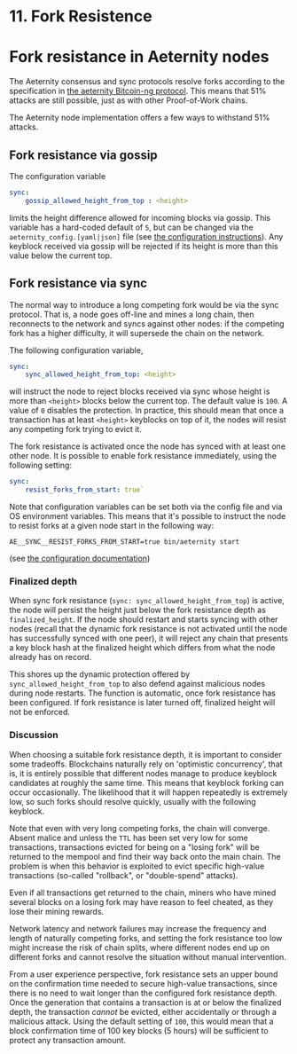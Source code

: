 # 11. Fork Resistence

# Fork resistance in Aeternity nodes

The Aeternity consensus and sync protocols resolve forks according to the specification
in [the aeternity Bitcoin-ng protocol](https://github.com/aeternity/protocol/blob/master/consensus/bitcoin-ng.md). This means that 51% attacks are still possible, just as with other Proof-of-Work chains.

The Aeternity node implementation offers a few ways to withstand 51% attacks.

## Fork resistance via gossip

The configuration variable

```yaml
sync:
    gossip_allowed_height_from_top : <height>
```
limits the height difference allowed for incoming blocks via gossip. This variable has a
hard-coded default of `5`, but can be changed via the `aeternity_config.[yaml|json]`
file (see [the configuration instructions](configuration.md)).
Any keyblock received via gossip will be rejected if its height is more than this
value below the current top.

## Fork resistance via sync

The normal way to introduce a long competing fork would be via the sync protocol. That is,
a node goes off-line and mines a long chain, then reconnects to the network and syncs
against other nodes: if the competing fork has a higher difficulty, it will supersede the
chain on the network.

The following configuration variable,

```yaml
sync:
    sync_allowed_height_from_top: <height>
```
will instruct the node to reject blocks received via sync whose height is more than `<height>`
blocks below the current top. The default value is `100`. A value of `0` disables the
protection. In practice, this should mean that once a transaction has at least `<height>`
keyblocks on top of it, the nodes will resist any competing fork trying to evict it.

The fork resistance is activated once the node has synced with at least one other node.
It is possible to enable fork resistance immediately, using the following setting:

```yaml
sync:
    resist_forks_from_start: true`
```

Note that configuration variables can be set both via the config file and via OS
environment variables. This means that it's possible to instruct the node to resist
forks at a given node start in the following way:

```
AE__SYNC__RESIST_FORKS_FROM_START=true bin/aeternity start
```
(see [the configuration documentation](configuration.md#configuration-from-the-command-line-or-scripts))

### Finalized depth

When sync fork resistance (`sync: sync_allowed_height_from_top`) is active, the node
will persist the height just below the fork resistance depth as `finalized_height`.
If the node should restart and starts syncing with other nodes (recall that the dynamic
fork resistance is not activated until the node has successfully synced with one peer),
it will reject any chain that presents a key block hash at the finalized height which 
differs from what the node already has on record.

This shores up the dynamic protection offered by `sync_allowed_height_from_top` to also defend
against malicious nodes during node restarts. The function is automatic, once fork resistance
has been configured. If fork resistance is later turned off, finalized height will not be
enforced.

### Discussion

When choosing a suitable fork resistance depth, it is important to consider some tradeoffs.
Blockchains naturally rely on 'optimistic concurrency', that is, it is entirely possible
that different nodes manage to produce keyblock candidates at roughly the same time.
This means that keyblock forking can occur occasionally. The likelihood that it will happen
repeatedly is extremely low, so such forks should resolve quickly, usually with the following
keyblock.

Note that even with very long competing forks, the chain will converge. Absent malice and unless
the `TTL` has been set very low for some transactions, transactions evicted for being on a
"losing fork" will be returned to the mempool and find their way back onto the main chain.
The problem is when this behavior is exploited to evict specific high-value transactions
(so-called "rollback", or "double-spend" attacks).

Even if all transactions get returned to the chain, miners who have mined several blocks
on a losing fork may have reason to feel cheated, as they lose their mining rewards.

Network latency and network failures may increase the frequency and length of naturally
competing forks, and setting the fork resistance too low might increase the risk of
chain splits, where different nodes end up on different forks and cannot resolve the
situation without manual intervention.

From a user experience perspective, fork resistance sets an upper bound on the confirmation
time needed to secure high-value transactions, since there is no need to wait longer than
the configured fork resistance depth. Once the generation that contains a transaction is
at or below the finalized depth, the transaction _cannot_ be evicted, either accidentally
or through a malicious attack. Using the default setting of `100`, this would mean that
a block confirmation time of 100 key blocks (5 hours) will be sufficient to protect any transaction
amount.
